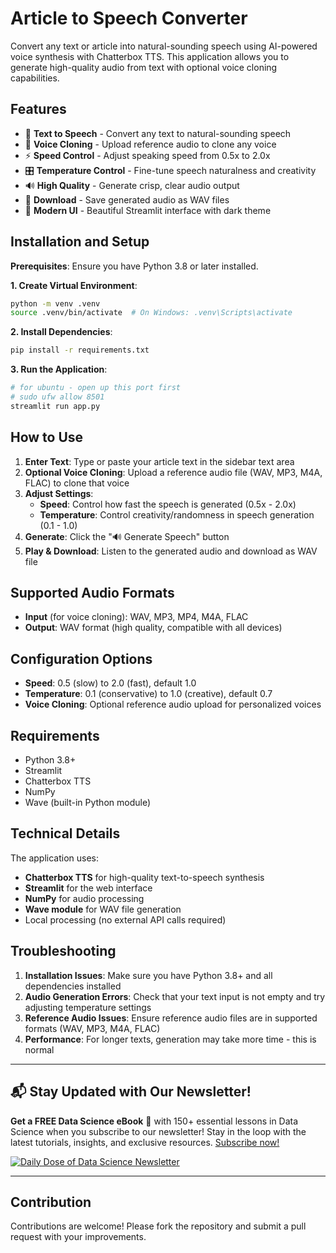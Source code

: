 # Article to Speech Converter

Convert any text or article into natural-sounding speech using AI-powered voice synthesis with Chatterbox TTS. This application allows you to generate high-quality audio from text with optional voice cloning capabilities.

## Features

- 🎯 **Text to Speech** - Convert any text to natural-sounding speech
- 🎤 **Voice Cloning** - Upload reference audio to clone any voice
- ⚡ **Speed Control** - Adjust speaking speed from 0.5x to 2.0x
- 🎛️ **Temperature Control** - Fine-tune speech naturalness and creativity
- 🔊 **High Quality** - Generate crisp, clear audio output
- 💾 **Download** - Save generated audio as WAV files
- 🎨 **Modern UI** - Beautiful Streamlit interface with dark theme

## Installation and Setup

**Prerequisites**:
   Ensure you have Python 3.8 or later installed.

**1. Create Virtual Environment**:
   ```bash
   python -m venv .venv
   source .venv/bin/activate  # On Windows: .venv\Scripts\activate
   ```

**2. Install Dependencies**:
   ```bash
   pip install -r requirements.txt
   ```

**3. Run the Application**:
   ```bash
   # for ubuntu - open up this port first
   # sudo ufw allow 8501
   streamlit run app.py
   ```



## How to Use

1. **Enter Text**: Type or paste your article text in the sidebar text area
2. **Optional Voice Cloning**: Upload a reference audio file (WAV, MP3, M4A, FLAC) to clone that voice
3. **Adjust Settings**: 
   - **Speed**: Control how fast the speech is generated (0.5x - 2.0x)
   - **Temperature**: Control creativity/randomness in speech generation (0.1 - 1.0)
4. **Generate**: Click the "🔊 Generate Speech" button
5. **Play & Download**: Listen to the generated audio and download as WAV file

## Supported Audio Formats

- **Input** (for voice cloning): WAV, MP3, MP4, M4A, FLAC
- **Output**: WAV format (high quality, compatible with all devices)

## Configuration Options

- **Speed**: 0.5 (slow) to 2.0 (fast), default 1.0
- **Temperature**: 0.1 (conservative) to 1.0 (creative), default 0.7
- **Voice Cloning**: Optional reference audio upload for personalized voices

## Requirements

- Python 3.8+
- Streamlit
- Chatterbox TTS
- NumPy
- Wave (built-in Python module)

## Technical Details

The application uses:
- **Chatterbox TTS** for high-quality text-to-speech synthesis
- **Streamlit** for the web interface
- **NumPy** for audio processing
- **Wave module** for WAV file generation
- Local processing (no external API calls required)

## Troubleshooting

1. **Installation Issues**: Make sure you have Python 3.8+ and all dependencies installed
2. **Audio Generation Errors**: Check that your text input is not empty and try adjusting temperature settings
3. **Reference Audio Issues**: Ensure reference audio files are in supported formats (WAV, MP3, M4A, FLAC)
4. **Performance**: For longer texts, generation may take more time - this is normal

---

## 📬 Stay Updated with Our Newsletter!
**Get a FREE Data Science eBook** 📖 with 150+ essential lessons in Data Science when you subscribe to our newsletter! Stay in the loop with the latest tutorials, insights, and exclusive resources. [Subscribe now!](https://join.dailydoseofds.com)

[![Daily Dose of Data Science Newsletter](https://github.com/patchy631/ai-engineering/blob/main/resources/join_ddods.png)](https://join.dailydoseofds.com)

---

## Contribution

Contributions are welcome! Please fork the repository and submit a pull request with your improvements.